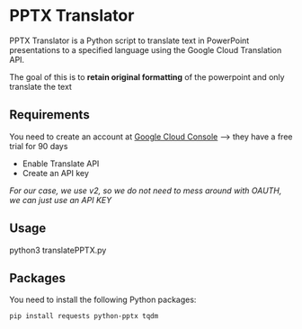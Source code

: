 # PPTX Translator

PPTX Translator is a Python script to translate text in PowerPoint presentations to a specified language using the Google Cloud Translation API.

The goal of this is to **retain original formatting** of the powerpoint and only translate the text

## Requirements

You need to create an account at [Google Cloud Console](https://cloud.google.com/cloud-console) --> they have a free trial for 90 days
- Enable Translate API
- Create an API key

*For our case, we use v2, so we do not need to mess around with OAUTH, we can just use an API KEY*

## Usage
  python3 translatePPTX.py <PPTX file you want to translate> <target language>

## Packages

You need to install the following Python packages:

```sh
pip install requests python-pptx tqdm

